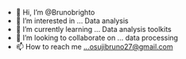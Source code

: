 - 👋 Hi, I’m @Brunobrighto
- 👀 I’m interested in ... Data analysis
- 🌱 I’m currently learning ... Data analysis toolkits
- 💞️ I’m looking to collaborate on ... data processing
- 📫 How to reach me ...osujibruno27@gmail.com

<!---
Brunobrighto/Brunobrighto is a ✨ special ✨ repository because its `README.md` (this file) appears on your GitHub profile.
You can click the Preview link to take a look at your changes.
--->
